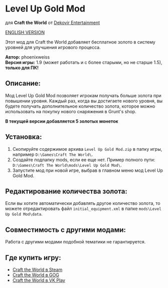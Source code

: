 # Level Up Gold Mod
для **Craft the World** от [Dekovir Entertainment](http://dekovir.com/craft-the-world/)

[ENGLISH VERSION](README.md)

Этот мод для Craft the World добавляет бесплатное золото в систему уровней для улучшения игрового процесса.

**Автор:** phoenixweiss  
**Версия игры:** 1.9 (может работать и с более старыми, но не старше 1.5), **только для ПК!**

## Описание:
Мод Level Up Gold Mod позволяет игрокам получать больше золота при повышении уровня. Каждый раз, когда вы достигаете нового уровня, вы будете получать дополнительное количество золота, которое можно использовать на покупку нового снаряжения в Grunt's shop.

**В текущей версии добавляется 5 золотых монеток**

## Установка:
1. Скопируйте содержимое архива `Level Up Gold Mod.zip` в папку игры, например `D:\Games\Craft The World\`.
2. Создайте подпапку mods, если ее еще нет. Пример полного пути: `D:\Games\Craft The World\mods\Level Up Gold Mod\`.
3. Запустите мод при новой игре, выбрав в главном меню мод Level Up Gold Mod.

## Редактирование количества золота:
Если вы хотите автоматически добавлять другое количество золота, то можете отредактировать файл `initial_equipment.xml` в папке `mods\Level Up Gold Mod\data`.

## Совместимость с другими модами:
Работа с другими модами подобной тематики не гарантируется.

## Где купить игру:
- [Craft the World в Steam](http://store.steampowered.com/app/248390)
- [Craft the World в GOG](https://www.gog.com/ru/game/craft_the_world)
- [Craft the World в VK Play](https://vkplay.ru/play/game/crafttheworld)
